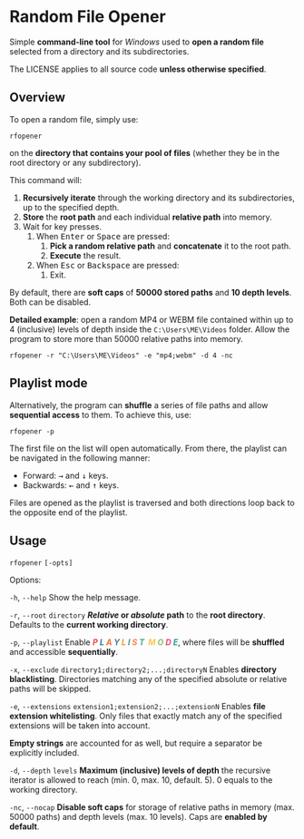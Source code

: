 # Random File Opener

Simple **command-line tool** for *Windows* used to **open a random file** selected from a directory and its subdirectories.

The LICENSE applies to all source code **unless otherwise specified**.

## Overview

To open a random file, simply use:

```shell
rfopener
```

on the **directory that contains your pool of files** (whether they be in the root directory or any subdirectory).

This command will:
1. **Recursively iterate** through the working directory and its subdirectories, up to the specified depth.
2. **Store** the **root path** and each individual **relative path** into memory.
3. Wait for key presses.
    1. When <kbd>Enter</kbd> or <kbd>Space</kbd> are pressed:
        1. **Pick a random relative path** and **concatenate** it to the root path.
        2. **Execute** the result.
    2. When <kbd>Esc</kbd> or <kbd>Backspace</kbd> are pressed:
        1. Exit.

By default, there are **soft caps** of **50000 stored paths** and **10 depth levels**. Both can be disabled.

**Detailed example**: open a random MP4 or WEBM file contained within up to 4 (inclusive) levels of depth inside the `C:\Users\ME\Videos` folder. Allow the program to store more than 50000 relative paths into memory. 

```shell
rfopener -r "C:\Users\ME\Videos" -e "mp4;webm" -d 4 -nc
```

## Playlist mode

Alternatively, the program can **shuffle** a series of file paths and allow **sequential access** to them. To achieve this, use:

```shell
rfopener -p
```

The first file on the list will open automatically. From there, the playlist can be navigated in the following manner:
- Forward: <kbd>&rarr;</kbd> and <kbd>&darr;</kbd> keys.
- Backwards: <kbd>&larr;</kbd> and <kbd>&uarr;</kbd> keys.

Files are opened as the playlist is traversed and both directions loop back to the opposite end of the playlist.

## Usage

`rfopener` `[-opts]`

Options:

`-h`, `--help` Show the help message.

`-r`, `--root` `directory` ***Relative* or *absolute* path** to the **root directory**. Defaults to the **current working directory**.

`-p`, `--playlist` Enable
***<span style="color:#f94144">P</span>
<span style="color:#277da1">L</span>
<span style="color:#f3722c">A</span>
<span style="color:#577590">Y</span>
<span style="color:#f8961e">L</span>
<span style="color:#4d908e">I</span>
<span style="color:#f9844a">S</span>
<span style="color:#43aa8b">T</span>&nbsp;
<span style="color:#f9c74f">M</span>
<span style="color:#90be6d">O</span>
<span style="color:#ef476f">D</span>
<span style="color:#2a9d8f">E</span>***,
where files will be **shuffled** and accessible **sequentially**.

`-x`, `--exclude` `directory1;directory2;...;directoryN` Enables **directory blacklisting**. Directories matching any of the specified absolute or relative paths will be skipped.

`-e`, `--extensions` `extension1;extension2;...;extensionN` Enables **file extension whitelisting**. Only files that exactly match any of the specified extensions will be taken into account.

**Empty strings** are accounted for as well, but require a separator be explicitly included.

`-d`, `--depth` `levels` **Maximum (inclusive) levels of depth** the recursive iterator is allowed to reach (min. 0, max. 10, default. 5). 0 equals to the working directory.

`-nc`, `--nocap` **Disable soft caps** for storage of relative paths in memory (max. 50000 paths) and depth levels (max. 10 levels). Caps are **enabled by default**.

